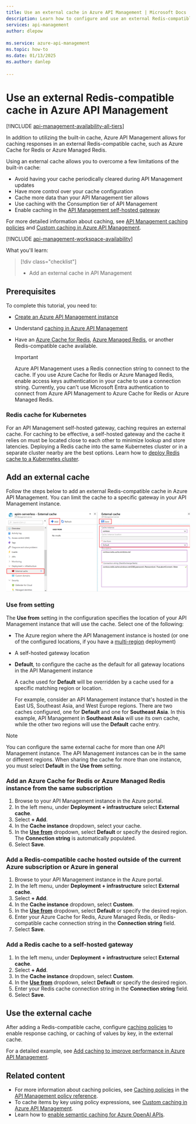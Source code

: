 ```yaml
---
title: Use an external cache in Azure API Management | Microsoft Docs
description: Learn how to configure and use an external Redis-compatible cache in Azure API Management. Using an external cache gives you more control and flexibility than the built-in cache.
services: api-management
author: dlepow

ms.service: azure-api-management
ms.topic: how-to
ms.date: 01/13/2025
ms.author: danlep

---
```


# Use an external Redis-compatible cache in Azure API Management

[!INCLUDE [api-management-availability-all-tiers](../../includes/api-management-availability-all-tiers.md)]

In addition to utilizing the built-in cache, Azure API Management allows for caching responses in an external Redis-compatible cache, such as Azure Cache for Redis or Azure Managed Redis.

Using an external cache allows you to overcome a few limitations of the built-in cache:

* Avoid having your cache periodically cleared during API Management updates
* Have more control over your cache configuration
* Cache more data than your API Management tier allows
* Use caching with the Consumption tier of API Management
* Enable caching in the [API Management self-hosted gateway](self-hosted-gateway-overview.md)

For more detailed information about caching, see [API Management caching policies](api-management-policies.md#caching) and  [Custom caching in Azure API Management](api-management-sample-cache-by-key.md).

[!INCLUDE [api-management-workspace-availability](../../includes/api-management-workspace-availability.md)]


What you'll learn:

> [!div class="checklist"]
> * Add an external cache in API Management

## Prerequisites

To complete this tutorial, you need to:

+ [Create an Azure API Management instance](get-started-create-service-instance.md)
+ Understand [caching in Azure API Management](api-management-howto-cache.md)
+ Have an [Azure Cache for Redis](../azure-cache-for-redis/quickstart-create-redis), [Azure Managed Redis](../azure-cache-for-redis/quickstart-create-managed-redis.md), or another Redis-compatible cache available. 

    > [!IMPORTANT]
    > Azure API Management uses a Redis connection string to connect to the cache. If you use Azure Cache for Redis or Azure Managed Redis, enable access keys authentication in your cache to use a connection string. Currently, you can't use Microsoft Entra authentication to connect from Azure API Management to Azure Cache for Redis or Azure Managed Redis.

### Redis cache for Kubernetes

For an API Management self-hosted gateway, caching requires an external cache. For caching to be effective, a self-hosted gateway and the cache it relies on must be located close to each other to minimize lookup and store latencies. Deploying a Redis cache into the same Kubernetes cluster or in a separate cluster nearby are the best options. Learn how to [deploy Redis cache to a Kubernetes cluster](https://github.com/kubernetes/examples/tree/master/guestbook).

## Add an external cache

Follow the steps below to add an external Redis-compatible cache in Azure API Management. You can limit the cache to a specific gateway in your API Management instance.

![Screenshot that shows how to add an external Azure Cache for Redis in Azure API Management.](media/api-management-howto-cache-external/add-external-cache.png)

### Use from setting

The **Use from** setting in the configuration specifies the location of your API Management instance that will use the cache. Select one of the following:

* The Azure region where the API Management instance is hosted (or one of the configured locations, if you have a [multi-region](api-management-howto-deploy-multi-region.md) deployment)

* A self-hosted gateway location 

* **Default**, to configure the cache as the default for all gateway locations in the API Management instance

    A cache used for **Default** will be overridden by a cache used for a specific matching region or location.

    For example, consider an API Management instance that's hosted in the East US, Southeast Asia, and West Europe regions. There are two caches configured, one for **Default** and one for **Southeast Asia**. In this example, API Management in **Southeast Asia** will use its own cache, while the other two regions will use the **Default** cache entry.

> [!NOTE]
> You can configure the same external cache for more than one API Management instance. The API Management instances can be in the same or different regions. When sharing the cache for more than one instance, you must select **Default** in the **Use from** setting. 

### Add an Azure Cache for Redis or Azure Managed Redis instance from the same subscription

1. Browse to your API Management instance in the Azure portal.
1. In the left menu, under **Deployment + infrastructure** select **External cache**.
1. Select **+ Add**.
1. In the **Cache instance** dropdown, select your cache.
1. In the [**Use from**](#use-from-setting) dropdown, select **Default** or specify the desired region. The **Connection string** is automatically populated.
1. Select **Save**.

### Add a Redis-compatible cache hosted outside of the current Azure subscription or Azure in general

1. Browse to your API Management instance in the Azure portal.
1. In the left menu, under **Deployment + infrastructure** select **External cache**.
1. Select **+ Add**.
1. In the **Cache instance** dropdown, select **Custom**.
1. In the [**Use from**](#use-from-setting) dropdown, select **Default** or specify the desired region.
1. Enter your Azure Cache for Redis, Azure Managed Redis, or Redis-compatible cache connection string in the **Connection string** field.
1. Select **Save**.

### Add a Redis cache to a self-hosted gateway

1. In the left menu, under **Deployment + infrastructure** select **External cache**.
1. Select **+ Add**.
1. In the **Cache instance** dropdown, select **Custom**.
1. In the [**Use from**](#use-from-setting) dropdown, select **Default** or specify the desired region.
1. Enter your Redis cache connection string in the **Connection string** field.
1. Select **Save**.

## Use the external cache

After adding a Redis-compatible cache, configure [caching policies](api-management-policies.md#caching) to enable response caching, or caching of values by key, in the external cache.

For a detailed example, see [Add caching to improve performance in Azure API Management](api-management-howto-cache.md).

## Related content

* For more information about caching policies, see [Caching policies][Caching policies] in the [API Management policy reference][API Management policy reference].
* To cache items by key using policy expressions, see [Custom caching in Azure API Management](api-management-sample-cache-by-key.md).
* Learn how to [enable semantic caching for Azure OpenAI APIs](azure-openai-enable-semantic-caching.md).

[API Management policy reference]: ./api-management-policies.md
[Caching policies]: ./api-management-policies.md#caching
